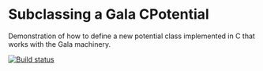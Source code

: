 # Subclassing a Gala CPotential

Demonstration of how to define a new potential class implemented in C that works with the Gala machinery.

[![Build status](http://img.shields.io/travis/adrn/gala-cpotential-demo/master.svg?style=flat)](http://travis-ci.org/adrn/gala-cpotential-demo)
